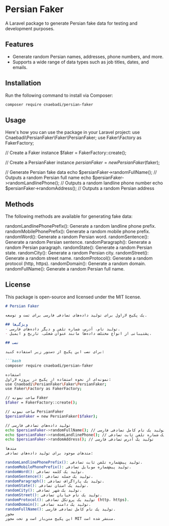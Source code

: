 # Persian Faker

A Laravel package to generate Persian fake data for testing and development purposes.

## Features
- Generate random Persian names, addresses, phone numbers, and more.
- Supports a wide range of data types such as job titles, dates, and emails.

## Installation

Run the following command to install via Composer:

```bash
composer require cnaebadi/persian-faker
```

## Usage
Here's how you can use the package in your Laravel project:
use Cnaebadi\PersianFaker\Faker\PersianFaker;
use Faker\Factory as FakerFactory;

// Create a Faker instance
$faker = FakerFactory::create();

// Create a PersianFaker instance
$persianFaker = new PersianFaker($faker);

// Generate Persian fake data
echo $persianFaker->randomFullName(); // Outputs a random Persian full name
echo $persianFaker->randomLandlinePhone(); // Outputs a random landline phone number
echo $persianFaker->randomAddress(); // Outputs a random Persian address

## Methods
The following methods are available for generating fake data:

randomLandlinePhonePrefix(): Generate a random landline phone prefix.
randomMobilePhonePrefix(): Generate a random mobile phone prefix.
randomWord(): Generate a random Persian word.
randomSentence(): Generate a random Persian sentence.
randomParagraph(): Generate a random Persian paragraph.
randomState(): Generate a random Persian state.
randomCity(): Generate a random Persian city.
randomStreet(): Generate a random street name.
randomProtocol(): Generate a random protocol (http, https).
randomDomain(): Generate a random domain.
randomFullName(): Generate a random Persian full name.

## License
This package is open-source and licensed under the MIT license.

```markdown
# Persian Faker

یک پکیج لاراول برای تولید داده‌های تصادفی فارسی برای تست و توسعه.

## ویژگی‌ها
- تولید نام، آدرس، شماره تلفن و دیگر داده‌های فارسی.
- پشتیبانی از انواع مختلف داده‌ها مانند عنوان شغلی، تاریخ و ایمیل.

## نصب

برای نصب این پکیج از دستور زیر استفاده کنید:

```bash
composer require cnaebadi/persian-faker

استفاده
نمونه‌ای از نحوه استفاده از پکیج در پروژه لاراول:
use Cnaebadi\PersianFaker\Faker\PersianFaker;
use Faker\Factory as FakerFactory;

// ساخت نمونه Faker
$faker = FakerFactory::create();

// ساخت نمونه PersianFaker
$persianFaker = new PersianFaker($faker);

// تولید داده‌های تصادفی فارسی
echo $persianFaker->randomFullName(); // تولید یک نام کامل تصادفی فارسی
echo $persianFaker->randomLandlinePhone(); // تولید یک شماره تلفن ثابت تصادفی
echo $persianFaker->randomAddress(); // تولید یک آدرس تصادفی فارسی

متدها
متدهای موجود برای تولید داده‌های تصادفی:

randomLandlinePhonePrefix(): تولید پیش‌شماره تلفن ثابت تصادفی.
randomMobilePhonePrefix(): تولید پیش‌شماره موبایل تصادفی.
randomWord(): تولید یک کلمه تصادفی.
randomSentence(): تولید یک جمله تصادفی.
randomParagraph(): تولید یک پاراگراف تصادفی.
randomState(): تولید یک استان تصادفی.
randomCity(): تولید یک شهر تصادفی.
randomStreet(): تولید یک نام خیابان تصادفی.
randomProtocol(): تولید یک پروتکل تصادفی (http، https).
randomDomain(): تولید یک دامنه تصادفی.
randomFullName(): تولید یک نام کامل تصادفی فارسی.
مجوز
این پکیج متن‌باز است و تحت مجوز MIT منتشر شده است.
